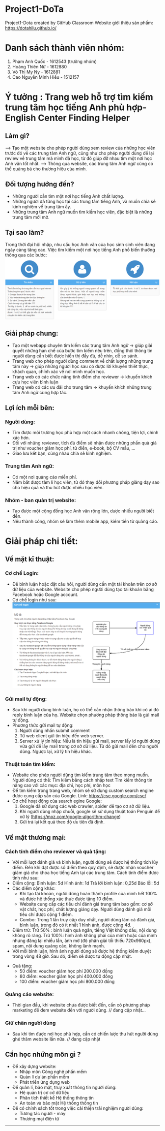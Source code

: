 # Project1-DoTa
Project1-Dota created by GitHub Classroom
 Website giới thiệu sản phẩm: https://dotahilu.github.io/
# Danh sách thành viên nhóm:
1. Phạm Anh Quốc - 1612543 (trưởng nhóm)
2. Hoàng Thiên Nữ - 1612880
3. Võ Thị My Ny - 1612881
4. Cao Nguyễn Minh Hiếu - 1512157

# Ý tưởng : Trang web hỗ trợ tìm kiếm trung tâm học tiếng Anh phù hợp- English Center Finding Helper
## Làm gì?
--> Tạo một website cho phép người dùng xem review của những học viên trước đó về các trung tâm Anh ngữ, cũng như cho phép người dùng để lại review về trung tâm mà mình đã học, từ đó giúp đỡ nhau tìm một nơi học Anh văn tốt nhất.
--> Thông qua website, các trung tâm Anh ngữ cũng có thể quảng bá cho thương hiệu của mình.

## Đối tượng hướng đến?
- Những người cần tìm một nơi học tiếng Anh chất lượng.
- Những người đã từng học tại các trung tâm tiếng Anh, và muốn chia sẻ kinh nghiệm về trung tâm ấy.
- Những trung tâm Anh ngữ muốn tìm kiếm học viên, đặc biệt là những trung tâm mới mở.

## Tại sao làm?
Trong thời đại hội nhập, nhu cầu học Anh văn của học sinh sinh viên đang ngày càng tăng cao.
Việc tìm kiếm một nơi học tiếng Anh phổ biến thường thông qua các bước:
![GitHub Logo](/QuyTrinhCu.png)

## Giải pháp chung:
* Tạo một webapp chuyên tìm kiếm các trung tâm Anh ngữ -> giúp giải quyết những hạn chế của bước tìm kiếm nêu trên, đồng thời thông tin người dùng cần biết được hiển thị đầy đủ, dễ nhìn, dễ so sánh.
* Trang web cho phép người dùng comment về chất lượng những trung tâm này -> giúp những người học sau có được lời khuyên thiết thực, khách quan, chính xác về nơi mình muốn học.
* Trang web có các chức năng tính điểm cho reviewer -> khuyến khích cựu học viên bình luận
* Trang web có các ưu đãi cho trung tâm -> khuyến khích những trung tâm Anh ngữ cùng hợp tác.

## Lợi ích mỗi bên:
### Người dùng:
- Tìm được môi trường học phù hợp một cách nhanh chóng, tiện lợi, chính xác hơn.
- Đối với những reviewer, tích đủ điểm sẽ nhận được những phần quà giá trị như voucher giảm học phí, từ điển, e-book, bộ CV mẫu, ...
- Giao lưu kết bạn, cùng nhau chia sẻ kinh nghiệm.
### Trung tâm Anh ngữ:
- Có một nơi quảng cáo miễn phí.
- Nắm bắt được tâm lí học viên, từ đó thay đổi phương pháp giảng dạy sao cho hiệu quả và thu hút được nhiều học viên.
### Nhóm - ban quản trị website:
- Tạo được một cộng đồng học Anh văn rộng lớn, dược nhiều người biết đến.
- Nếu thành công, nhóm sẽ làm thêm mobile app, kiếm tiền từ quảng cáo.

# Giải pháp chi tiết:

## Về mặt kĩ thuật:
### Cơ chế Login:
- Để bình luận hoặc đặt câu hỏi, người dùng cần một tài khoản  trên cơ sở dữ liệu của website. Website cho phép người dùng tạo tài khoản bằng Facebook hoặc Google account.
- Cơ chế login như sau:
 ![GitHub Logo](/CoCheLogin.png)

### Gửi mail tự động:
- Sau khi người dùng bình luận, họ có thể cần nhận thông báo khi có ai đó reply bình luận của họ. Website chọn phương pháp thông báo là gửi mail tự động.
- Phương thức gửi mail tự động:
    1. Người dùng nhấn submit comment
    2. Từ web client gửi tín hiệu đến web server.
    3. Server xử lý tín hiệu:
        Nếu là tín hiệu gửi mail, server lấy id người dùng vừa gửi để lấy mail trong cơ sở dữ liệu. Từ đó gửi mail đến cho người dùng.
        Ngược lại, xử lý tín hiệu khác.

### Thuật toán tìm kiếm:
- Website cho phép người dùng tìm kiếm trung tâm theo mong muốn. Người dùng có thể:
    Tìm kiếm bằng cách nhập text
    Tìm kiếm thông tin nâng cao với các mục: địa chỉ, học phí, môn học
- Để tìm kiếm trong trang web, nhóm sẽ sử dụng custom search engine được cung cấp sẵn của Google. Link: https://cse.google.com/cse/
- Cơ chế hoạt động của search egine Google:
    1. Google đã sử dụng các web crawler, spider để tạo cơ sở dữ liệu.
    2. Khi người dùng nhập chuỗi, google sẽ sử dụng thuật toán Penguin để xử lý (https://moz.com/google-algorithm-change)
    3. Gửi trả lại kết quả theo độ ưu tiên đã định.

## Về mặt thương mại:
### Cách tính điểm cho reviewer và quà tặng:
- Với mỗi lượt đánh giá và bình luận, người dùng sẽ được hệ thống tích lũy điểm. Đến khi đạt được số điểm theo quy định, sẽ được nhận voucher giảm giá cho khóa học tiếng Anh tại các trung tâm. Cách tính điểm được tính như sau:
- Điểm cộng:        Bình luận: 5d     Hình ảnh: 1d     Trả lời bình luận: 0,25d     Báo lỗi: 5d
- Các điểm cộng khác:
    + Khi tạo tài khoản, người dùng hoàn thành profile của mình hết 100% và được hệ thống xác thực được tặng 10 điểm.
    + Website cung cấp các tiêu chí đánh giá trung tâm bao gồm: cơ sở vật chất, học phí, chất lượng giảng dạy. Người dùng đánh giá mỗi tiêu chí được cộng 1 điểm.
    + Combo: Trong 1 lần truy cập duy nhất, người dùng làm cả đánh giá, bình luận, trong đó có ít nhất 1 hình ảnh, được cộng 4đ.
- Điểm trừ:
    Trừ 50% : bình luận quá ngắn, tiếng Việt không dấu, nội dung không rõ ràng.
    Trừ 100%: hình ảnh không phải của mình hoặc của mình nhưng đăng lại nhiều lần, ảnh mờ (độ phân giải tối thiểu 720x960px),
              spam, nội dung quảng cáo, không lành mạnh.
- Với mỗi bình luận, hình ảnh người dùng sẽ được hệ thống kiểm duyệt trong vòng 48 giờ. Sau đó, điểm sẽ được tự động cập nhật.
* Quà tặng:
    -  50 điểm: voucher giảm học phí 200.000 đồng
    -  80 điểm: voucher giảm học phí 400.000 đồng
    - 100 điểm: voucher giảm học phí 800.000 đồng

### Quảng cáo website:
- Thời gian đầu, khi website chưa được biết đến, cần có phương pháp marketing để đem website đến với người dùng.
// đang cập nhật...

### Giữ chân người dùng
- Sau khi tìm được nơi học phù hợp, cần có chiến lược thu hút người dùng ghé thăm website lần nữa.
// đang cập nhật

## Cần học những môn gì ?
- Để xây dựng website:
    + Nhập môn Công nghệ phần mềm
    + Quản lí dự án phần mềm
    + Phát triển ứng dụng web
- Để quản lí, bảo mật, truy xuất thông tin người dùng:
    + Hệ quản trị cơ cở dữ liệu
    + Phân tích thiết kế Hệ thống thông tin
    + An toàn và bảo mật Hệ thống thông tin
- Để có chính sách tốt trong việc cải thiện trải nghiệm người dùng:
    + Tương tác người - máy
    + Thương mại điện tử
    
---------------------------------------------------------------------------------------------------------------------------------------
